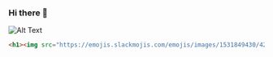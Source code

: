 ### Hi there 👋

![Alt Text](https://emojis.slackmojis.com/emojis/images/1531849430/4246/blob-sunglasses.gif?1531849430)

```html
<h1><img src="https://emojis.slackmojis.com/emojis/images/1531849430/4246/blob-sunglasses.gif?1531849430" width="30"/> Hey, nice to see you.</h1>
```
